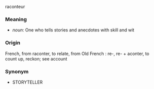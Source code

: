 raconteur
### Meaning
+ _noun_: One who tells stories and anecdotes with skill and wit

### Origin

French, from raconter, to relate, from Old French : re-, re- + aconter, to count up, reckon; see account

### Synonym

+ STORYTELLER


